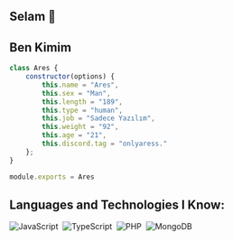 ## Selam 👋

<h2>Ben Kimim</h2>

```js
class Ares {
    constructor(options) {
        this.name = "Ares",
        this.sex = "Man",
        this.length = "189",
        this.type = "human",
        this.job = "Sadece Yazılım",
        this.weight = "92",
        this.age = "21",
        this.discord.tag = "onlyaress."
    };
}

module.exports = Ares
```
## Languages and Technologies I Know:
![JavaScript](https://img.shields.io/badge/-JavaScript-05122A?style=flat&logo=javascript)&nbsp;
![TypeScript](https://img.shields.io/badge/-TypeScript-05122A?style=flat&logo=typescript&logoColor=007ACC)&nbsp;
![PHP](https://img.shields.io/badge/-PHP-05122A?style=flat&logo=PHP)&nbsp;
![MongoDB](https://img.shields.io/badge/-MongoDB-05122A?style=flat&logo=mongodb)&nbsp;
